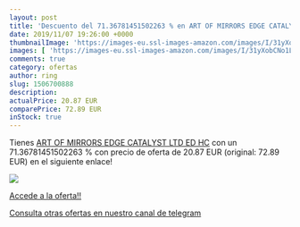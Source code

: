 ```yaml
---
layout: post
title: 'Descuento del 71.36781451502263 % en ART OF MIRRORS EDGE CATALYST LTD ED HC'
date: 2019/11/07 19:26:00 +0000
thumbnailImage: 'https://images-eu.ssl-images-amazon.com/images/I/31yXobCNo1L._SL200_.jpg'
images: [ 'https://images-eu.ssl-images-amazon.com/images/I/31yXobCNo1L._SL200_.jpg' ]
comments: true
category: ofertas
author: ring
slug: 1506700888
description:
actualPrice: 20.87 EUR
comparePrice: 72.89 EUR
inStock: true
---
```


Tienes [ART OF MIRRORS EDGE CATALYST LTD ED HC](https://www.amazon.com/dp/1506700888/?tag=redken08-20) con un 71.36781451502263 % con precio de oferta de 20.87 EUR (original: 72.89 EUR) en el siguiente enlace!

[![](https://images-eu.ssl-images-amazon.com/images/I/31yXobCNo1L._SL200_.jpg)](https://www.amazon.com/dp/1506700888/?tag=redken08-20)

[Accede a la oferta!!](https://www.amazon.com/dp/1506700888/?tag=redken08-20)

[Consulta otras ofertas en nuestro canal de telegram](https://t.me/s/ofertas25)
